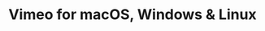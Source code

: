 ---
name: Vimeo
url: 'https://vimeo.com'
category: Entertainment
title: 'Vimeo for macOS, Windows & Linux'
key: vimeo

---